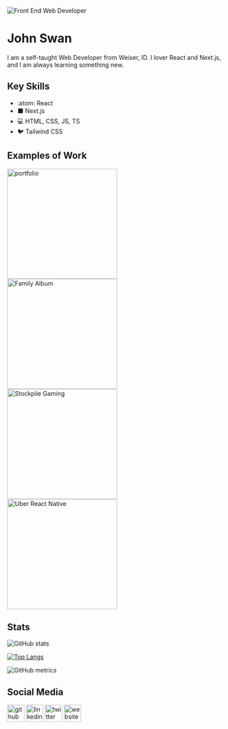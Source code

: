 
![Front End Web Developer](https://images.unsplash.com/photo-1457305237443-44c3d5a30b89?ixlib=rb-1.2.1&ixid=MnwxMjA3fDB8MHxwaG90by1wYWdlfHx8fGVufDB8fHx8&auto=format&fit=crop&w=1474&q=80)

# John Swan

I am a self-taught Web Developer from Weiser, ID. I lover React and Next.js, and I am always learning something new.

## Key Skills
* :atom: React
* ⬛ Next.js
* 💻 HTML, CSS, JS, TS
* 🐦 Tailwind CSS

## Examples of Work
[<img src="https://johneswan3.com/_next/image?url=https%3A%2F%2Fcdn.sanity.io%2Fimages%2F4cl1ntme%2Fproduction%2F0d4c9a0cbf9fc0589419becc000f05e7d92ba1ba-1920x1080.png&w=1920&q=50" width="256" alt='portfolio' />](https://github.com/JohnESwan3/portfolio-april-2022)
[<img src="https://johneswan3.com/_next/image?url=https%3A%2F%2Fcdn.sanity.io%2Fimages%2F4cl1ntme%2Fproduction%2Fbc2d7096cfef43390fdbd41c426fe073dc593dc4-1920x1080.webp&w=1920&q=50" width="256" alt='Family Album' />](https://github.com/JohnESwan3/family-album)
[<img src="https://johneswan3.com/_next/image?url=https%3A%2F%2Fcdn.sanity.io%2Fimages%2F4cl1ntme%2Fproduction%2F78b7df6125db964f2230a655e7da7307f14c2cde-1600x900.webp&w=1920&q=50" width="256" alt='Stockpile Gaming' />](https://github.com/JohnESwan3/stockpile_gaming)
[<img src="https://johneswan3.com/_next/image?url=https%3A%2F%2Fcdn.sanity.io%2Fimages%2F4cl1ntme%2Fproduction%2F660413b509156b744d203210d7d969cf50999258-1600x900.webp&w=1920&q=50" width="256" alt='Uber React Native' />](https://github.com/JohnESwan3/uber_react_native)

## Stats

![GitHub stats](https://github-readme-stats.vercel.app/api?username=JohnESwan3&show_icons=true)

[![Top Langs](https://github-readme-stats.vercel.app/api/top-langs/?username=JohnESwan3)](https://github.com/anuraghazra/github-readme-stats)  

![GitHub metrics](https://metrics.lecoq.io/JohnESwan3)  


## Social Media
[<img src='https://cdn.jsdelivr.net/npm/simple-icons@3.0.1/icons/github.svg' alt='github' height='40'>](https://github.com/JohnESwan3)  [<img src='https://cdn.jsdelivr.net/npm/simple-icons@3.0.1/icons/linkedin.svg' alt='linkedin' height='40'>](https://www.linkedin.com/in/jes3/)  [<img src='https://cdn.jsdelivr.net/npm/simple-icons@3.0.1/icons/twitter.svg' alt='twitter' height='40'>](https://twitter.com/John3Swan)  [<img src='https://cdn.jsdelivr.net/npm/simple-icons@3.0.1/icons/icloud.svg' alt='website' height='40'>](https://www.johneswan3.com)  
